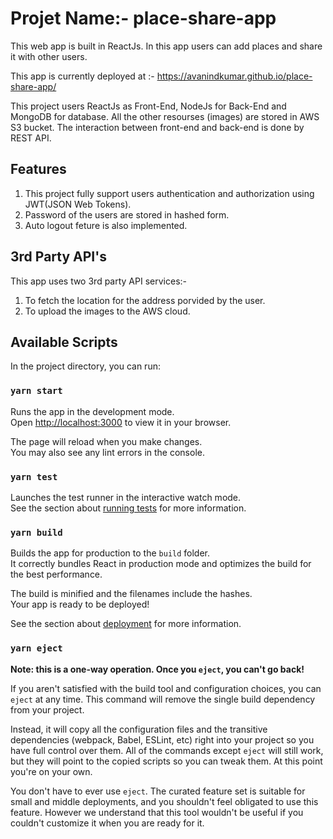 # Projet Name:- place-share-app
This web app is built in ReactJs. In this app users can add places and share it with other users.

This app is currently deployed at :- https://avanindkumar.github.io/place-share-app/

This project users ReactJs as Front-End, NodeJs for Back-End and MongoDB for database.
All the other resourses (images) are stored in AWS S3 bucket. The interaction between front-end and back-end is done by REST API.

## Features
1. This project fully support users authentication and authorization using JWT(JSON Web Tokens).
2. Password of the users are stored in hashed form.
3. Auto logout feture is also implemented.


## 3rd Party API's

This app uses two 3rd party API services:-

1. To fetch the location for the address porvided by the user.
2. To upload the images to the AWS cloud.




## 
## Available Scripts

In the project directory, you can run:

### `yarn start`

Runs the app in the development mode.\
Open [http://localhost:3000](http://localhost:3000) to view it in your browser.

The page will reload when you make changes.\
You may also see any lint errors in the console.

### `yarn test`

Launches the test runner in the interactive watch mode.\
See the section about [running tests](https://facebook.github.io/create-react-app/docs/running-tests) for more information.

### `yarn build`

Builds the app for production to the `build` folder.\
It correctly bundles React in production mode and optimizes the build for the best performance.

The build is minified and the filenames include the hashes.\
Your app is ready to be deployed!

See the section about [deployment](https://facebook.github.io/create-react-app/docs/deployment) for more information.

### `yarn eject`

**Note: this is a one-way operation. Once you `eject`, you can't go back!**

If you aren't satisfied with the build tool and configuration choices, you can `eject` at any time. This command will remove the single build dependency from your project.

Instead, it will copy all the configuration files and the transitive dependencies (webpack, Babel, ESLint, etc) right into your project so you have full control over them. All of the commands except `eject` will still work, but they will point to the copied scripts so you can tweak them. At this point you're on your own.

You don't have to ever use `eject`. The curated feature set is suitable for small and middle deployments, and you shouldn't feel obligated to use this feature. However we understand that this tool wouldn't be useful if you couldn't customize it when you are ready for it.

